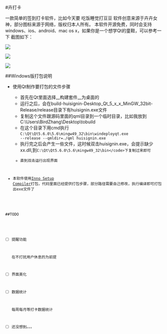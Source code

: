 #卉打卡

一款简单的签到打卡软件，比如今天要 吃饭睡觉打豆豆
软件创意来源于卉卉女神，部分图标来源于网络，版权归本人所有。
本软件开源免费，同时会支持windows、ios、android、mac os x，如果你是一个想学Qt的童鞋，可以参考一下
截图如下：


![](http://ww1.sinaimg.cn/mw690/77687413gw1f2jzk3q5twj20f00qoq4k.jpg)

![](http://ww4.sinaimg.cn/mw690/77687413gw1f2jzk5b207j20f00qot9c.jpg)

![](http://ww3.sinaimg.cn/mw690/77687413gw1f2jzk6e6wqj20f00qojsx.jpg)




##Windows版打包说明

* 使用Qt制作要打包的文件步骤
    * 首先在Qt里面选择__构建套件__为桌面的
    * 运行之后，会在build-huisignin-Desktop_Qt_5_x_x_MinGW_32bit-Release/release目录下有huisignin.exe文件
    * 复制这个文件跟源码里面的qml目录到一个临时目录，比如我放到C:\Users\BirdZhang\Desktop\tobuild
    * 在这个目录下用cmd执行<code>C:\Qt\Qt5.6.0\5.6\mingw49_32\bin\windeployqt.exe --release --qmldir=./qml huisignin.exe</code>
    * 执行完之后会产生一些文件，这时候双击huisignin.exe，会提示缺少xx.dll,到<code>C:\Qt\Qt5.6.0\5.6\mingw49_32\bin\</code>下复制过来即可
    * 直到双击运行出现界面
    
* 本软件使用[Inno Setup Compiler](http://www.jrsoftware.org/download.php/is.exe)打包，代码里面已经提供打包步骤，部分路径需要自己修改，执行编译即可打包出exe文件了


##TODO

- [ ] 提醒功能
    
    在不打扰用户休息的为前提
    
- [ ] 界面美化

- [ ] 数据统计
    
    每周每月等打卡数据统计

- [ ] 还没想到。。。
